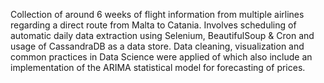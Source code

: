 Collection of around 6 weeks of flight information from multiple airlines regarding a direct route from Malta to Catania. Involves scheduling of automatic daily data extraction using Selenium, BeautifulSoup & Cron and usage of CassandraDB as a data store. Data cleaning, visualization and common practices in Data Science were applied of which also include an implementation of the ARIMA statistical model for forecasting of prices.
